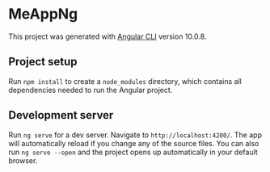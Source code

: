 # MeAppNg

This project was generated with [Angular CLI](https://github.com/angular/angular-cli) version 10.0.8.

## Project setup

Run `npm install` to create a `node_modules` directory, which contains all dependencies needed to run the Angular project.

## Development server

Run `ng serve` for a dev server. Navigate to `http://localhost:4200/`. The app will automatically reload if you change any of the source files. You can also run `ng serve --open` and the project opens up automatically in your default browser.
